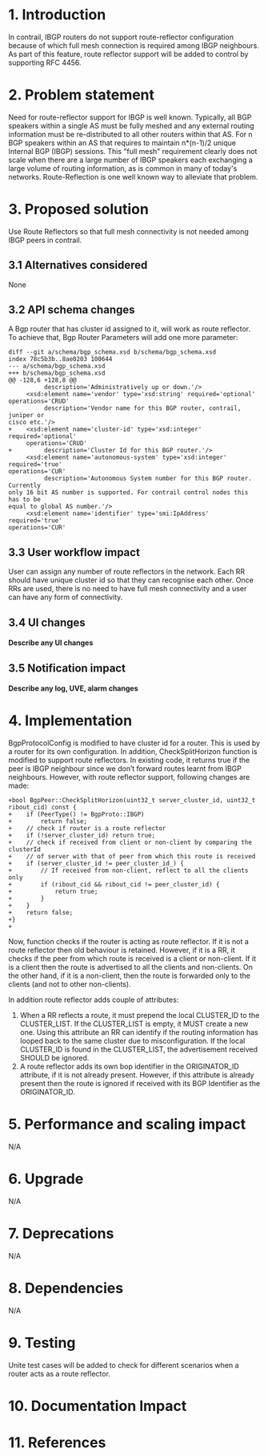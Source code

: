 
# 1. Introduction

In contrail, IBGP routers do not support route-reflector configuration because
of which full mesh connection is required among IBGP
neighbours. As part of this feature, route reflector support will be added to
control by supporting RFC 4456.

# 2. Problem statement

Need for route-reflector support for IBGP is well known. Typically, all BGP
speakers within a single AS must be fully meshed and any external routing
information must be re-distributed to all other routers within that AS. For n
BGP speakers within an AS that requires to maintain n\*(n-1)/2 unique Internal
BGP (IBGP) sessions. This "full mesh" requirement clearly does not scale when
there are a large number of IBGP speakers each exchanging a large volume of
routing information, as is common in many of today's networks.
Route-Reflection is one well known way to alleviate that problem.


# 3. Proposed solution

Use Route Reflectors so that full mesh connectivity is not needed among IBGP
peers in contrail.

## 3.1 Alternatives considered

None

## 3.2 API schema changes

A Bgp router that has cluster id assigned to it, will work as route reflector.
To achieve that, Bgp Router Parameters will add one more parameter:

```
diff --git a/schema/bgp_schema.xsd b/schema/bgp_schema.xsd
index 78c5b3b..8ae0203 100644
--- a/schema/bgp_schema.xsd
+++ b/schema/bgp_schema.xsd
@@ -128,6 +128,8 @@
          description='Administratively up or down.'/>
     <xsd:element name='vendor' type='xsd:string' required='optional'
operations='CRUD'
          description='Vendor name for this BGP router, contrail, juniper or
cisco etc.'/>
+    <xsd:element name='cluster-id' type='xsd:integer' required='optional'
     operations='CRUD'
+         description='Cluster Id for this BGP router.'/>
     <xsd:element name='autonomous-system' type='xsd:integer' required='true'
operations='CUR'
          description='Autonomous System number for this BGP router. Currently
only 16 bit AS number is supported. For contrail control nodes this has to be
equal to global AS number.'/>
     <xsd:element name='identifier' type='smi:IpAddress' required='true'
operations='CUR'
```


## 3.3 User workflow impact

User can assign any number of route reflectors in the network. Each RR should
have unique cluster id so that they can recognise each other.  Once RRs are
used, there is no need to have full mesh connectivity and a user can have any
form of connectivity.

## 3.4 UI changes
#### Describe any UI changes

## 3.5 Notification impact
#### Describe any log, UVE, alarm changes

# 4. Implementation

BgpProtocolConfig is modified to have cluster id for a router. This is used by
a router for its own configuration. In addition, CheckSplitHorizon function is
modified to support route reflectors. In existing code, it returns true if the
peer is IBGP neighbour since we don’t forward routes learnt from IBGP
neighbours. However, with route reflector support, following changes are made:

```
+bool BgpPeer::CheckSplitHorizon(uint32_t server_cluster_id, uint32_t
ribout_cid) const {
+    if (PeerType() != BgpProto::IBGP)
+        return false;
+    // check if router is a route reflector
+    if (!server_cluster_id) return true;
+    // check if received from client or non-client by comparing the clusterId
+    // of server with that of peer from which this route is received
+    if (server_cluster_id != peer_cluster_id_) {
+        // If received from non-client, reflect to all the clients only
+        if (ribout_cid && ribout_cid != peer_cluster_id) {
+            return true;
+        }
+    }
+    return false;
+}
+
```

Now, function checks if the router is acting as route reflector. If it is not
a route reflector then old behaviour is retained. However, if it is a RR, it
checks if the peer from which route is received is a client or non-client. If
it is a client then the route is advertised to all the clients and non-clients.
On the other hand, if it is a non-client, then the route is forwarded only to
the clients (and not to other non-clients).

In addition route reflector adds couple of attributes:
1. When a RR reflects a route, it must prepend the local CLUSTER_ID to the
   CLUSTER_LIST.  If the CLUSTER_LIST is empty, it MUST create a new
   one. Using this attribute an RR can identify if the routing information has
   looped back to the same cluster due to misconfiguration. If the local
   CLUSTER_ID is found in the CLUSTER_LIST, the advertisement received SHOULD
   be ignored.
2. A route reflector adds its own bop identifier in the ORIGINATOR_ID
   attribute, if it is not already present. However, if this attribute is
   already present then the route is ignored if received with its BGP Identifier
   as the ORIGINATOR_ID.

# 5. Performance and scaling impact

N/A

# 6. Upgrade

N/A

# 7. Deprecations

N/A

# 8. Dependencies

N/A

# 9. Testing

Unite test cases will be added to check for different scenarios when a router
acts as a route reflector.

# 10. Documentation Impact

# 11. References

